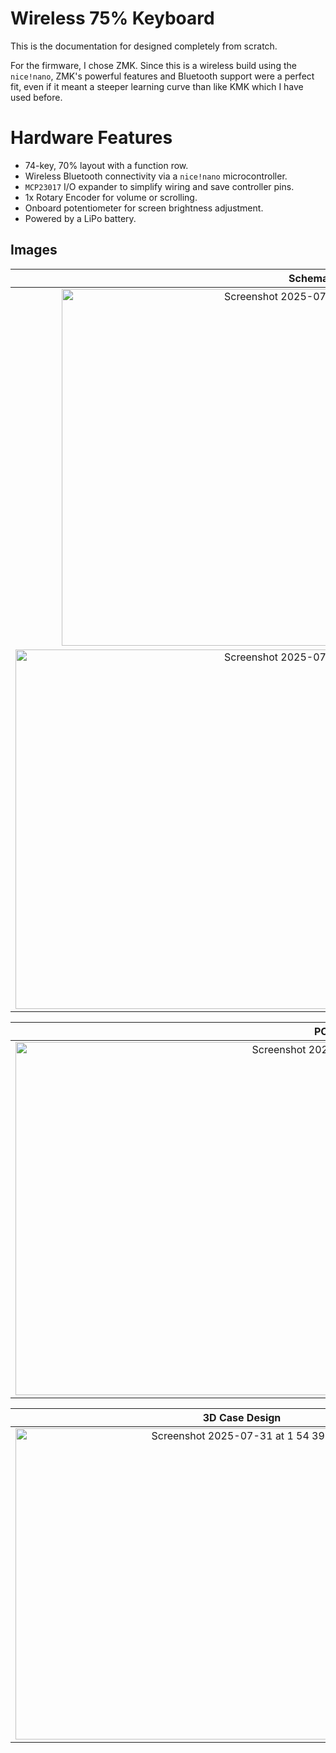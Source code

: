 # Wireless 75% Keyboard

This is the documentation for  designed completely from scratch.

For the firmware, I chose ZMK. Since this is a wireless build using the `nice!nano`, ZMK's powerful features and Bluetooth support were a perfect fit, even if it meant a steeper learning curve than like KMK which I have used before.

# Hardware Features
- 74-key, 70% layout with a function row.
- Wireless Bluetooth connectivity via a `nice!nano` microcontroller.
- `MCP23017` I/O expander to simplify wiring and save controller pins.
- 1x Rotary Encoder for volume or scrolling.
- Onboard potentiometer for screen brightness adjustment.
- Powered by a LiPo battery.

## Images

| Schematic  |
| :---: |
| <img width="810" height="571" alt="Screenshot 2025-07-31 at 1 52 47 PM" src="https://github.com/user-attachments/assets/2f2f60bf-6691-4cbf-9487-eb9d6c32b9f5" />|
| <img width="957" height="575" alt="Screenshot 2025-07-31 at 1 53 02 PM" src="https://github.com/user-attachments/assets/d79500d7-fe7f-4c62-9a52-a810a13c7b43" /> |


| PCB Layout |
| :---: |
| <img width="1046" height="565" alt="Screenshot 2025-07-31 at 1 53 25 PM" src="https://github.com/user-attachments/assets/1064cb9f-a44d-4d88-bc48-8a607cd11d52" /> |


| 3D Case Design |
| :---: |
| <img width="724" height="498" alt="Screenshot 2025-07-31 at 1 54 39 PM" src="https://github.com/user-attachments/assets/14a59bc5-2d58-4ae4-bf00-e3eb32af4cba" /> |

